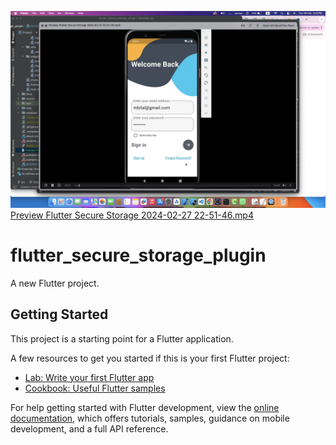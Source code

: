 ![Screenshot 2024-02-29 at 3.33..png](Screenshot%202024-02-29%20at%203.33..png)
<br/>
[Preview Flutter Secure Storage 2024-02-27 22-51-46.mp4](Preview%20Flutter%20Secure%20Storage%202024-02-27%2022-51-46.mp4)
<br/>

# flutter_secure_storage_plugin

A new Flutter project.

## Getting Started

This project is a starting point for a Flutter application.

A few resources to get you started if this is your first Flutter project:

- [Lab: Write your first Flutter app](https://docs.flutter.dev/get-started/codelab)
- [Cookbook: Useful Flutter samples](https://docs.flutter.dev/cookbook)

For help getting started with Flutter development, view the
[online documentation](https://docs.flutter.dev/), which offers tutorials,
samples, guidance on mobile development, and a full API reference.
